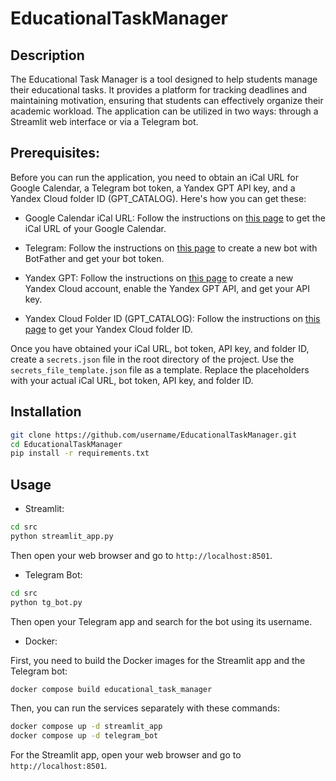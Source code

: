 # EducationalTaskManager

## Description
The Educational Task Manager is a tool designed to help students manage their educational tasks. It provides a platform for tracking deadlines and maintaining motivation, ensuring that students can effectively organize their academic workload. The application can be utilized in two ways: through a Streamlit web interface or via a Telegram bot.

## Prerequisites: 


Before you can run the application, you need to obtain an iCal URL for Google Calendar, a Telegram bot token, a Yandex GPT API key, and a Yandex Cloud folder ID (GPT_CATALOG). Here's how you can get these:

- Google Calendar iCal URL: Follow the instructions on [this page](https://support.google.com/calendar/answer/37648?hl=en) to get the iCal URL of your Google Calendar.

- Telegram: Follow the instructions on [this page](https://core.telegram.org/bots#botfather) to create a new bot with BotFather and get your bot token.

- Yandex GPT: Follow the instructions on [this page](https://cloud.yandex.com/en/docs/yandexgpt/quickstart) to create a new Yandex Cloud account, enable the Yandex GPT API, and get your API key.

- Yandex Cloud Folder ID (GPT_CATALOG): Follow the instructions on [this page](https://cloud.yandex.com/en/docs/resource-manager/operations/folder/get-id) to get your Yandex Cloud folder ID.

Once you have obtained your iCal URL, bot token, API key, and folder ID, create a `secrets.json` file in the root directory of the project. Use the `secrets_file_template.json` file as a template. Replace the placeholders with your actual iCal URL, bot token, API key, and folder ID.

## Installation
```bash
git clone https://github.com/username/EducationalTaskManager.git
cd EducationalTaskManager
pip install -r requirements.txt
```

## Usage

   - Streamlit:
   ```bash
   cd src
   python streamlit_app.py
   ```
   Then open your web browser and go to `http://localhost:8501`.

   - Telegram Bot:
   ```bash
   cd src
   python tg_bot.py
   ```
   Then open your Telegram app and search for the bot using its username.

   - Docker:
   
   First, you need to build the Docker images for the Streamlit app and the Telegram bot:

   ```bash
  docker compose build educational_task_manager
   ```
   
   Then, you can run the services separately with these commands:

   ```bash
docker compose up -d streamlit_app
docker compose up -d telegram_bot
   ```
   
   For the Streamlit app, open your web browser and go to `http://localhost:8501`.


